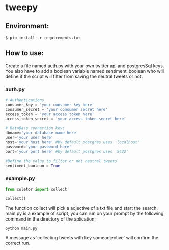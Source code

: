 # tweepy
## Environment:
```
$ pip install -r requirements.txt
```
## How to use:
Create a file named auth.py with your own twitter api and postgresSql keys. You also have to add a boolean variable named sentiment_boolean who will define if the script will filter from saving the neutral tweets or not.
### auth.py
```py
# Authentications
consumer_key = 'your consumer key here'
consumer_secret = 'your consumer secret here'
access_token = 'your access token here'
access_token_secret = 'your access token secret here'

# DataBase connection keys
dbname='your database name here'
user='your user here'
host='your host here' #by default postgres uses 'localhost'
password='your password here'
port='your port here' #by default postgres uses '5432'

#Define the value to filter or not neutral tweets
sentiment_boolean = True
```
### example.py
```py
from coletor import collect

collect()
```
The function collect will pick a adjective of a txt file and start the search.
main.py is a example of script, you can run on your prompt by the following command in the directory of the aplication:
```
python main.py
```
A message as 'collecting tweets with key someadjective' will confirm the correct run.
